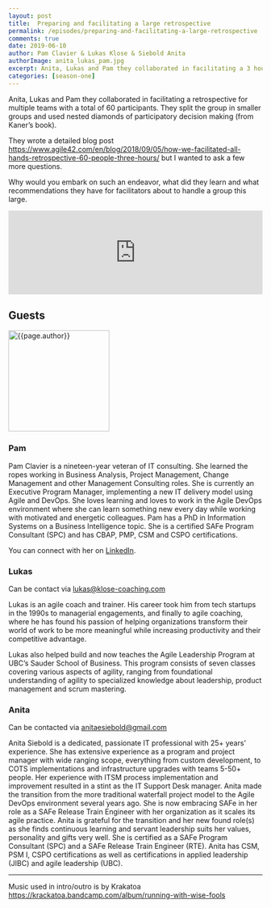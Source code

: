 ```yaml
---
layout: post
title:  Preparing and facilitating a large retrospective
permalink: /episodes/preparing-and-facilitating-a-large-retrospective
comments: true
date: 2019-06-10
author: Pam Clavier & Lukas Klose & Siebold Anita
authorImage: anita_lukas_pam.jpg
excerpt: Anita, Lukas and Pam they collaborated in facilitating a 3 hours retrospective for multiple teams with a total of 60 participants. They split the group in smaller groups and used nested diamonds of participatory decision making. Why would you embark on such an endeavor? What did they learn and what recommendations they have for facilitators about to handle a group this large?
categories: [season-one]
---
```


Anita, Lukas and Pam they collaborated in facilitating a retrospective for multiple teams with a total of 60 participants. They split the group in smaller groups and used nested diamonds of participatory decision making (from Kaner’s book).

They wrote a detailed blog post https://www.agile42.com/en/blog/2018/09/05/how-we-facilitated-all-hands-retrospective-60-people-three-hours/ but I wanted to ask a few more questions.

Why would you embark on such an endeavor, what did they learn and what recommendations they have for facilitators about to handle a group this large.

<iframe width="100%" height="166" scrolling="no" frameborder="no" allow="autoplay" src="https://w.soundcloud.com/player/?url=https%3A//api.soundcloud.com/tracks/637244664%3Fsecret_token%3Ds-VJkPA&color=%23ff5500&auto_play=false&hide_related=false&show_comments=true&show_user=true&show_reposts=false&show_teaser=true"></iframe>

## Guests

<img width="200px" src="/assets/{{page.authorImage}}" alt="{{page.author}}">

### Pam

Pam Clavier is a nineteen-year veteran of IT consulting. She learned the ropes working in Business Analysis, Project Management, Change Management and other Management Consulting roles. She is currently an Executive Program Manager, implementing a new IT delivery model using Agile and DevOps. She loves learning and loves to work in the Agile DevOps environment where she can learn something new every day while working with motivated and energetic colleagues. Pam has a PhD in Information Systems on a Business Intelligence topic. She is a certified SAFe Program Consultant (SPC) and has CBAP, PMP, CSM and CSPO certifications.
 
You can connect with her on [LinkedIn](https://ca.linkedin.com/in/pamclavier).

### Lukas

Can be contact via [lukas@klose-coaching.com](mailto:lukas@klose-coaching.com)

Lukas is an agile coach and trainer. His career took him from tech startups in the 1990s to managerial engagements, and finally to agile coaching, where he has found his passion of helping organizations transform their world of work to be more meaningful while increasing productivity and their competitive advantage.

Lukas  also helped build and now teaches the Agile Leadership Program at UBC’s Sauder School of Business. This program consists of seven classes covering various aspects of agility, ranging from foundational understanding of agility to specialized knowledge about leadership, product management and scrum mastering.

### Anita

Can be contacted via [anitaesiebold@gmail.com](mailto:anitaesiebold@gmail.com)
 
Anita Siebold is a dedicated, passionate IT professional with 25+ years’ experience. She has extensive experience as a program and project manager with wide ranging scope, everything from custom development, to COTS implementations and infrastructure upgrades with teams 5-50+ people. Her experience with ITSM process implementation and improvement resulted in a stint as the IT Support Desk manager. Anita made the transition from the more traditional waterfall project model to the Agile DevOps environment several years ago. She is now embracing SAFe in her role as a SAFe Release Train Engineer with her organization as it scales its agile practice. Anita is grateful for the transition and her new found role(s) as she finds continuous learning and servant leadership suits her values, personality and gifts very well. She is certified as a SAFe Program Consultant (SPC) and a SAFe Release Train Engineer (RTE). Anita has CSM, PSM I, CSPO certifications as well as certifications in applied leadership (JIBC) and agile leadership (UBC).

---

Music used in intro/outro is by Krakatoa https://krackatoa.bandcamp.com/album/running-with-wise-fools